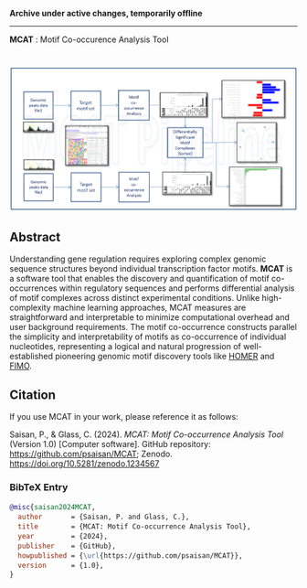 **Archive under active changes, temporarily offline**

---

**MCAT** : Motif Co-occurence Analysis Tool

#

<img src="Images/pipeline2.0.PNG"  style="border: 0;"/>

## Abstract

Understanding gene regulation requires exploring complex genomic sequence structures beyond individual transcription factor motifs. **MCAT** is a software tool that enables the discovery and quantification of motif co-occurrences within regulatory sequences and performs differential analysis of motif complexes across distinct experimental conditions. Unlike high-complexity machine learning approaches, MCAT measures are straightforward and interpretable to minimize computational overhead and user background requirements. The motif co-occurrence constructs parallel the simplicity and interpretability of motifs as co-occurrence of individual nucleotides, representing a logical and natural progression of well-established pioneering genomic motif discovery tools like [HOMER](http://homer.ucsd.edu/homer/) and [FIMO](https://meme-suite.org/meme/tools/fimo).


## Citation   

If you use MCAT in your work, please reference it as follows:

Saisan, P., & Glass, C. (2024). *MCAT: Motif Co-occurrence Analysis Tool* (Version 1.0) [Computer software]. GitHub repository: https://github.com/psaisan/MCAT; Zenodo. https://doi.org/10.5281/zenodo.1234567


### BibTeX Entry

```bibtex
@misc{saisan2024MCAT,
  author       = {Saisan, P. and Glass, C.},
  title        = {MCAT: Motif Co-occurrence Analysis Tool},
  year         = {2024},
  publisher    = {GitHub},
  howpublished = {\url{https://github.com/psaisan/MCAT}},
  version      = {1.0},
}
```

